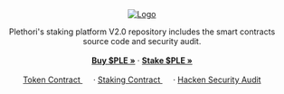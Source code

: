 <div align="center">
  <a href="https://www.plethori.com/">
    <img src="https://www.plethori.com/wp-content/uploads/elementor/thumbs/plethori-brandmark-1-pb5qv77b3xiyisi05yp7dlthji1lhx4v8wf4mk3ojs.png" alt="Logo">
  </a>

  <p align="center">
    Plethori's staking platform V2.0 repository includes the smart contracts source code and security audit.
    <br />
    <br />
    <a href="https://app.uniswap.org/#/swap?outputCurrency=0x3873965e73d9a21f88e645ce40b7db187fde4931"><strong>Buy $PLE »</strong></a>
    ·
    <a href="https://plethori.com/stake/"><strong>Stake $PLE »</strong></a>
    <br />
    <br />
    <a href="https://etherscan.io/address/0x3873965e73d9a21f88e645ce40b7db187fde4931#code">Token Contract <img src="https://etherscan.io/images/brandassets/etherscan-logo-circle.png" width="15" height="15" style="vertical-align: sub;"/></a>
    ·
    <a href="https://etherscan.io/address/0x813583d4080fc035608dfcee0ac1e9f9c8b23bcf#code">Staking Contract <img src="https://etherscan.io/images/brandassets/etherscan-logo-circle.png" width="15" height="15" style="vertical-align: sub;"/></a>
    ·
    <a href="https://github.com/PlethoriProtocol/PLEStaking2.0/blob/main/audits/Hacken_-_Plethori_Staking_V2.0_Security_Audit.pdf">Hacken Security Audit</a>
  </p>
</div>
